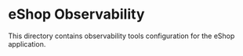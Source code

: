 # eShop Observability

This directory contains observability tools configuration for the eShop application.